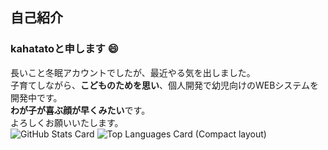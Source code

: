 ## 自己紹介
### kahatatoと申します 😄
長いこと冬眠アカウントでしたが、最近やる気を出しました。\
子育てしながら、**こどものためを思い**、個人開発で幼児向けのWEBシステムを開発中です。\
**わが子が喜ぶ顔が早くみたい**です。\
よろしくお願いいたします。\
![GitHub Stats Card](https://github-readme-stats.vercel.app/api?username=kahatato&count_private=true&theme=merko&show_icons=true")
![Top Languages Card (Compact layout)](https://github-readme-stats.vercel.app/api/top-langs/?username=kahatato&layout=compact&theme=merko)
<!--
**kahatato/kahatato** is a ✨ _special_ ✨ repository because its `README.md` (this file) appears on your GitHub profile.

Here are some ideas to get you started:

- 🔭 I’m currently working on ...
- 🌱 I’m currently learning ...
- 👯 I’m looking to collaborate on ...
- 🤔 I’m looking for help with ...
- 💬 Ask me about ...
- 📫 How to reach me: ...
- 😄 Pronouns: ...
- ⚡ Fun fact: ...
-->
